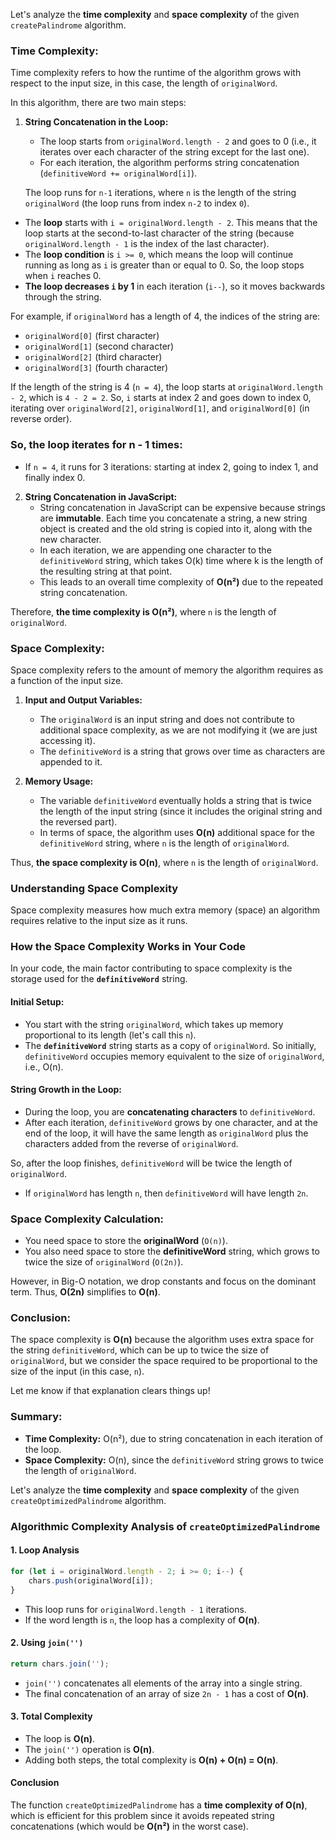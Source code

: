 Let's analyze the **time complexity** and **space complexity** of the given `createPalindrome` algorithm.

### **Time Complexity:**

Time complexity refers to how the runtime of the algorithm grows with respect to the input size, in this case, the length of `originalWord`.

In this algorithm, there are two main steps:

1. **String Concatenation in the Loop:**  
   - The loop starts from `originalWord.length - 2` and goes to 0 (i.e., it iterates over each character of the string except for the last one). 
   - For each iteration, the algorithm performs string concatenation (`definitiveWord += originalWord[i]`).
   
   The loop runs for `n-1` iterations, where `n` is the length of the string `originalWord` (the loop runs from index `n-2` to index `0`).

- The **loop** starts with `i = originalWord.length - 2`. This means that the loop starts at the second-to-last character of the string (because `originalWord.length - 1` is the index of the last character).
- The **loop condition** is `i >= 0`, which means the loop will continue running as long as `i` is greater than or equal to 0. So, the loop stops when `i` reaches 0.
- **The loop decreases `i` by 1** in each iteration (`i--`), so it moves backwards through the string.

For example, if `originalWord` has a length of 4, the indices of the string are:
- `originalWord[0]` (first character)
- `originalWord[1]` (second character)
- `originalWord[2]` (third character)
- `originalWord[3]` (fourth character)

If the length of the string is 4 (`n = 4`), the loop starts at `originalWord.length - 2`, which is `4 - 2 = 2`. So, `i` starts at index 2 and goes down to index 0, iterating over `originalWord[2]`, `originalWord[1]`, and `originalWord[0]` (in reverse order).

### So, the loop iterates for **n - 1** times:
- If `n = 4`, it runs for 3 iterations: starting at index 2, going to index 1, and finally index 0.
   
2. **String Concatenation in JavaScript:**  
   - String concatenation in JavaScript can be expensive because strings are **immutable**. Each time you concatenate a string, a new string object is created and the old string is copied into it, along with the new character.
   - In each iteration, we are appending one character to the `definitiveWord` string, which takes O(k) time where k is the length of the resulting string at that point.
   - This leads to an overall time complexity of **O(n²)** due to the repeated string concatenation.

Therefore, **the time complexity is O(n²)**, where `n` is the length of `originalWord`.

### **Space Complexity:**

Space complexity refers to the amount of memory the algorithm requires as a function of the input size.

1. **Input and Output Variables:**
   - The `originalWord` is an input string and does not contribute to additional space complexity, as we are not modifying it (we are just accessing it).
   - The `definitiveWord` is a string that grows over time as characters are appended to it.
   
2. **Memory Usage:**
   - The variable `definitiveWord` eventually holds a string that is twice the length of the input string (since it includes the original string and the reversed part).
   - In terms of space, the algorithm uses **O(n)** additional space for the `definitiveWord` string, where `n` is the length of `originalWord`.

Thus, **the space complexity is O(n)**, where `n` is the length of `originalWord`.

### **Understanding Space Complexity**

Space complexity measures how much extra memory (space) an algorithm requires relative to the input size as it runs. 

### **How the Space Complexity Works in Your Code**

In your code, the main factor contributing to space complexity is the storage used for the **`definitiveWord`** string.

#### Initial Setup:
- You start with the string `originalWord`, which takes up memory proportional to its length (let's call this `n`).
- The **`definitiveWord`** string starts as a copy of `originalWord`. So initially, `definitiveWord` occupies memory equivalent to the size of `originalWord`, i.e., O(n).

#### String Growth in the Loop:
- During the loop, you are **concatenating characters** to `definitiveWord`.
- After each iteration, `definitiveWord` grows by one character, and at the end of the loop, it will have the same length as `originalWord` plus the characters added from the reverse of `originalWord`.

So, after the loop finishes, `definitiveWord` will be twice the length of `originalWord`.

- If `originalWord` has length `n`, then `definitiveWord` will have length `2n`.

### **Space Complexity Calculation**:
- You need space to store the **originalWord** (`O(n)`).
- You also need space to store the **definitiveWord** string, which grows to twice the size of `originalWord` (`O(2n)`).

However, in Big-O notation, we drop constants and focus on the dominant term. Thus, **O(2n)** simplifies to **O(n)**.

### **Conclusion:**

The space complexity is **O(n)** because the algorithm uses extra space for the string `definitiveWord`, which can be up to twice the size of `originalWord`, but we consider the space required to be proportional to the size of the input (in this case, `n`).

Let me know if that explanation clears things up!

### **Summary:**

- **Time Complexity:** O(n²), due to string concatenation in each iteration of the loop.
- **Space Complexity:** O(n), since the `definitiveWord` string grows to twice the length of `originalWord`.

Let's analyze the **time complexity** and **space complexity** of the given `createOptimizedPalindrome` algorithm.

### **Algorithmic Complexity Analysis of `createOptimizedPalindrome`**  

#### **1. Loop Analysis**  
```javascript
for (let i = originalWord.length - 2; i >= 0; i--) { 
    chars.push(originalWord[i]); 
}
```
- This loop runs for `originalWord.length - 1` iterations.  
- If the word length is `n`, the loop has a complexity of **O(n)**.  

#### **2. Using `join('')`**  
```javascript
return chars.join('');
```
- `join('')` concatenates all elements of the array into a single string.  
- The final concatenation of an array of size `2n - 1` has a cost of **O(n)**.  

#### **3. Total Complexity**  
- The loop is **O(n)**.  
- The `join('')` operation is **O(n)**.  
- Adding both steps, the total complexity is **O(n) + O(n) = O(n)**.  

#### **Conclusion**  
The function `createOptimizedPalindrome` has a **time complexity of O(n)**, which is efficient for this problem since it avoids repeated string concatenations (which would be **O(n²)** in the worst case).